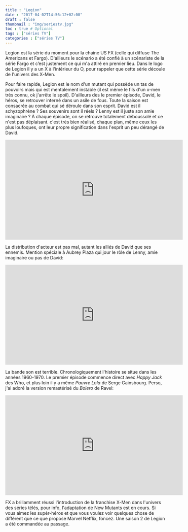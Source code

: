 ```yaml
---
title : "Legion"
date : "2017-04-02T14:56:12+02:00"
draft : false
thumbnail : "img/seriestv.jpg"
toc : true # Optional
tags : ["séries TV"]
categories : ["séries TV"]
---
```


Legion est la série du moment pour la chaîne US FX (celle qui diffuse The Americans et Fargo). D'ailleurs le scénario a été confié à un scénariste de la série Fargo et c’est justement ce qui m'a attiré en premier lieu. Dans le logo de Legion il y a un X à l'intérieur du O, pour rappeler que cette série découle de l'univers des X-Men.

Pour faire rapide, Legion est le nom d'un mutant qui possède un tas de pouvoirs mais qui est mentalement instable (il est même le fils d'un x-men très connu, ok j'arrête le spoil). D'ailleurs dès le premier épisode, David, le héros, se retrouver interné dans un asile de fous. Toute la saison est consacrée au combat qui sé déroule dans son esprit. David est il schyzophrène ? Ses souvenirs sont il réels ? Lenny est il juste son amie imaginaire ? À chaque épisode, on se retrouve totalement déboussolé et ce n'est pas déplaisant. c'est très bien réalisé, chaque plan, même ceux les plus loufoques, ont leur propre signification dans l'esprit un peu dérangé de David.

<iframe width="560" height="315" src="https://www.youtube.com/embed/4SZ3rMMYBLY" frameborder="0" allowfullscreen></iframe>

La distribution d'acteur est pas mal, autant les alliés de David que ses ennemis. Mention spéciale à Aubrey Plaza qui jour le rôle de Lenny, amie imaginaire ou pas de David:

<iframe width="560" height="315" src="https://www.youtube.com/embed/6AfE3TDJwHs" frameborder="0" allowfullscreen></iframe>

La bande son est terrible. Chronologiquement l'histoire se situe dans les années 1960-1970. Le premier épisode commence direct avec _Happy Jack_ des Who, et plus loin il y a même _Pauvre Lola_ de Serge Gainsbourg. Perso, j'ai adoré la version remastérisé du _Bolero_ de Ravel:

<iframe width="560" height="315" src="https://www.youtube.com/embed/TE_ZCytqFYM" frameborder="0" allowfullscreen></iframe>

FX a brillamment réussi l'introduction de la franchise X-Men dans l'univers des séries télés, pour info, l'adaptation de New Mutants est en cours. Si vous aimez les supér-héros et que vous voulez voir quelques chose de différent que ce que propose Marvel Netflix, foncez. Une saison 2 de Legion a été commandée au passage.
